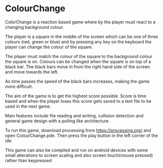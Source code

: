 # ColourChange

ColorChange is a reaction based game where by the player must react to a changing background colour.

The player is a square in the middle of the screen which can be one of three colours (red, green or blue) and by pressing any key on the keyboard the player can change the colour of the square.

The player must match the colour of the square to the background colour the square is on. Colours can be changed when the square is on top of a black bar. The black bars move in from the right hand side of the screen and move towards the left.

As time passes the speed of the black bars increases, making the game more difficult.

The aim of the game is to get the highest score possible. Score is time based and when the player loses this score gets saved to a text file to be used in the next game.

Main features include file reading and writing, collision detection and general game design with a polling like architecture.

To run this game, download processing from https://processing.org/ and open ColourChange.pde. Then press the play button in the left corner of the ide.

This game can also be compiled and run on android devices with some small alterations to screen scaling and also screen touch(mouse pressed) rather than keypressed
